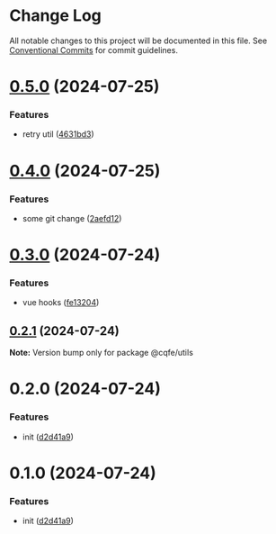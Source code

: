 # Change Log

All notable changes to this project will be documented in this file.
See [Conventional Commits](https://conventionalcommits.org) for commit guidelines.

# [0.5.0](https://github.com/leoDreamer/cqfe/compare/@cqfe/utils@0.4.0...@cqfe/utils@0.5.0) (2024-07-25)


### Features

* retry util ([4631bd3](https://github.com/leoDreamer/cqfe/commit/4631bd344d5372624f437c106fa66f93cfa5bb8f))





# [0.4.0](https://github.com/leoDreamer/cqfe/compare/@cqfe/utils@0.3.0...@cqfe/utils@0.4.0) (2024-07-25)


### Features

* some git change ([2aefd12](https://github.com/leoDreamer/cqfe/commit/2aefd1214b954adbc26ede4323ac4f7b45a3451e))





# [0.3.0](https://github.com/leoDreamer/cqfe/compare/@cqfe/utils@0.2.1...@cqfe/utils@0.3.0) (2024-07-24)


### Features

* vue hooks ([fe13204](https://github.com/leoDreamer/cqfe/commit/fe13204857ae8910efa920dbc4cbcc47321068ae))





## [0.2.1](https://github.com/leoDreamer/cqfe/compare/@cqfe/utils@0.2.0...@cqfe/utils@0.2.1) (2024-07-24)

**Note:** Version bump only for package @cqfe/utils





# 0.2.0 (2024-07-24)


### Features

* init ([d2d41a9](https://github.com/leoDreamer/cqfe/commit/d2d41a966d92444e3f0267f2686bc845e78317d5))





# 0.1.0 (2024-07-24)


### Features

* init ([d2d41a9](https://github.com/leoDreamer/llleo/commit/d2d41a966d92444e3f0267f2686bc845e78317d5))
